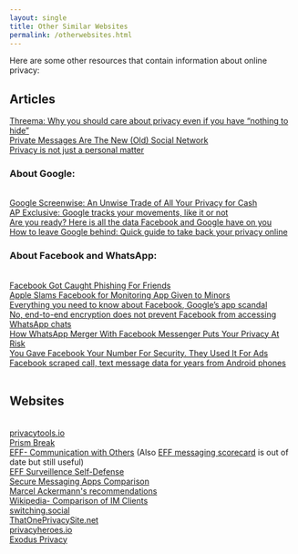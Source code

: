 ```yaml
---
layout: single
title: Other Similar Websites
permalink: /otherwebsites.html
---
```

Here are some other resources that contain information about online privacy:<br>
<h2>Articles</h2>
<a href="https://threema.ch/en/blog/posts/dpd19en" target="_blank">Threema: Why you should care about privacy even if you have “nothing to hide”</a><br>
<a href="https://www.wired.com/story/private-messages-new-social-networks/" target="_blank">Private Messages Are The New (Old) Social Network</a><br>
<a href="https://vivaldi.com/blog/privacy-is-not-just-a-personal-matter/" target="_blank">Privacy is not just a personal matter</a><br>

<h3>About Google:</h3><br>
<a href="https://www.eff.org/deeplinks/2019/02/google-screenwise-unwise-trade-all-your-privacy-cash" target="_blank">Google Screenwise: An Unwise Trade of All Your Privacy for Cash</a><br>
<a href="https://apnews.com/f60bc112665b458cb6473d7ee9492932" target="_blank">AP Exclusive: Google tracks your movements, like it or not</a><br>
<a href="https://www.theguardian.com/commentisfree/2018/mar/28/all-the-data-facebook-google-has-on-you-privacy" target="_blank">Are you ready? Here is all the data Facebook and Google have on you</a><br>
<a href="https://tutanota.com/blog/posts/how-to-leave-google-gmail/" target="_blank">How to leave Google behind: Quick guide to take back your privacy online</a><br>

<h3>About Facebook and WhatsApp:</h3><br>
<a href="https://www.eff.org/deeplinks/2019/04/facebook-got-caught-phishing-friends">Facebook Got Caught Phishing For Friends</a><br>
<a href="https://www.careersinfosecurity.com/apple-slams-facebook-for-monitoring-app-given-to-minors-a-11984" target="_blank">Apple Slams Facebook for Monitoring App Given to Minors</a><br>
<a href="https://techcrunch.com/2019/02/01/facebook-google-scandal/" target="_blank">Everything you need to know about Facebook, Google’s app scandal</a><br>
<a href="https://medium.com/@gzanon/no-end-to-end-encryption-does-not-prevent-facebook-from-accessing-whatsapp-chats-d7c6508731b2" target="_blank">No, end-to-end encryption does not prevent Facebook from accessing WhatsApp chats</a><br>
<a href="https://www.forbes.com/sites/daveywinder/2019/01/27/how-whatsapp-merger-with-facebook-messenger-puts-your-privacy-at-risk/" target="_blank">How WhatsApp Merger With Facebook Messenger Puts Your Privacy At Risk</a><br>
<a href="https://www.eff.org/deeplinks/2018/09/you-gave-facebook-your-number-security-they-used-it-ads" target="_blank">You Gave Facebook Your Number For Security. They Used It For Ads</a><br>
<a href="https://arstechnica.com/information-technology/2018/03/facebook-scraped-call-text-message-data-for-years-from-android-phones/" target="_blank">Facebook scraped call, text message data for years from Android phones</a><br>
<a href="" target="_blank"></a><br>


<h2>Websites</h2>
<br>
<a href="https://www.privacytools.io/#im" target="_blank">privacytools.io</a><br>
<a href="https://prism-break.org" target="_blank">Prism Break</a><br>
<a href="https://ssd.eff.org/en/module/communicating-others" target="_blank">EFF- Communication with Others</a> (Also <a href="https://www.eff.org/secure-messaging-scorecard" target="_blank">EFF messaging scorecard</a> is out of date but still useful)<br>
<a href="https://ssd.eff.org" target="_blank">EFF Surveillence Self-Defense</a><br>
<a href="https://www.securemessagingapps.com" target="_blank">Secure Messaging Apps Comparison</a><br>
<a href="https://hackernoon.com/encrypted-instant-messaging-recommendations-january-2017-711c03af02cc" target="_blank">Marcel Ackermann's recommendations</a><br>
<a href="https://en.wikipedia.org/wiki/Comparison_of_instant_messaging_clients#Messengers_with_client-to-client_encryption" target="_blank">Wikipedia- Comparison of IM Clients</a><br>
<a href="https://switching.social">switching.social</a><br>
<a href="https://thatoneprivacysite.net" target="_blank">ThatOnePrivacySite.net</a><br>
<a href="https://privacyheroes.io" target="_blank">privacyheroes.io</a><br>
<a href="https://reports.exodus-privacy.eu.org/" target="_blank">Exodus Privacy</a><br>
